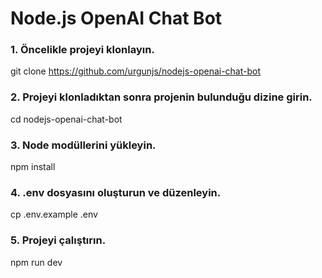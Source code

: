 # Node.js OpenAI Chat Bot

### 1. Öncelikle projeyi klonlayın.
git clone https://github.com/urgunjs/nodejs-openai-chat-bot

### 2. Projeyi klonladıktan sonra projenin bulunduğu dizine girin.
cd nodejs-openai-chat-bot

### 3. Node modüllerini yükleyin.
npm install

### 4. .env dosyasını oluşturun ve düzenleyin.
cp .env.example .env

### 5. Projeyi çalıştırın.
npm run dev
